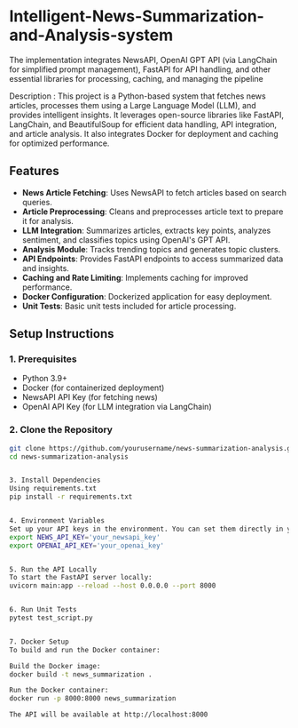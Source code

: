 # Intelligent-News-Summarization-and-Analysis-system
The implementation integrates NewsAPI, OpenAI GPT API (via LangChain for simplified prompt management), FastAPI for API handling, and other essential libraries for processing, caching, and managing the pipeline

Description : 
This project is a Python-based system that fetches news articles, processes them using a Large Language Model (LLM), and provides intelligent insights. It leverages open-source libraries like FastAPI, LangChain, and BeautifulSoup for efficient data handling, API integration, and article analysis. It also integrates Docker for deployment and caching for optimized performance.

## Features

- **News Article Fetching**: Uses NewsAPI to fetch articles based on search queries.
- **Article Preprocessing**: Cleans and preprocesses article text to prepare it for analysis.
- **LLM Integration**: Summarizes articles, extracts key points, analyzes sentiment, and classifies topics using OpenAI's GPT API.
- **Analysis Module**: Tracks trending topics and generates topic clusters.
- **API Endpoints**: Provides FastAPI endpoints to access summarized data and insights.
- **Caching and Rate Limiting**: Implements caching for improved performance.
- **Docker Configuration**: Dockerized application for easy deployment.
- **Unit Tests**: Basic unit tests included for article processing.

## Setup Instructions

### 1. Prerequisites

- Python 3.9+
- Docker (for containerized deployment)
- NewsAPI API Key (for fetching news)
- OpenAI API Key (for LLM integration via LangChain)

### 2. Clone the Repository

```bash
git clone https://github.com/yourusername/news-summarization-analysis.git
cd news-summarization-analysis


3. Install Dependencies
Using requirements.txt
pip install -r requirements.txt


4. Environment Variables
Set up your API keys in the environment. You can set them directly in your shell:
export NEWS_API_KEY='your_newsapi_key'
export OPENAI_API_KEY='your_openai_key'


5. Run the API Locally
To start the FastAPI server locally:
uvicorn main:app --reload --host 0.0.0.0 --port 8000


6. Run Unit Tests
pytest test_script.py


7. Docker Setup
To build and run the Docker container:

Build the Docker image:
docker build -t news_summarization .

Run the Docker container:
docker run -p 8000:8000 news_summarization

The API will be available at http://localhost:8000



